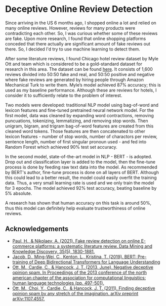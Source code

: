 
# Deceptive Online Review Detection

Since arriving in the US 6 months ago, I shopped online a lot and relied on many online reviews. However, reviews for many products were contradicting each other. So, I was curious whether some of these reviews are fake. Upon more research, I found that online shopping platforms conceded that there actually are significant amount of fake reviews out there. So, I decided I'd try to use machine learning to detect them.

After some literature reviews, I found Chicago hotel review dataset by Myle Ott and team which is considered to be a gold-standard dataset for research in this area. The dataset can be found [here](https://myleott.com/op-spam.html). It consists of 1,600 reviews divided into 50:50 fake and real, and 50:50 positive and negative where fake reviews are generated by hiring people through Amazon Mechanical Turk to write them. Myle’s model achieved 87% accuracy; this is used as my baseline performance. Although these are reviews for hotels, I consider it to sufficiently relate to the problem of interest.

Two models were developed: traditional NLP model using bag-of-word and lexicon features and fine-tuned pretrained neural network model. For the first model, data was cleaned by expanding word contractions, removing puncuations, tokenizing, lemmatizing, and removing stop words. Then unigram, bigram, and trigram bag-of-word features are created from this cleaned word tokens. Those features are then concatenated to other lexicon features - number of stop words, number of charactors per review, sentence length, number of first singular pronoun used - and fed into Random Forest which achieved 90% test set accuracy.

In the second model, state-of-the-art model in NLP - BERT - is adopted. Drop out and classification layer is added to the model, then the fine-tune process is done by feeding raw text data into the model. As recommended by BERT's author, fine-tune process is done on all layers of BERT. Although this could lead to a better result, the model could easily overfit the training data. Thus, a very small learning rate is used and we only train the model for 3 epochs. The model achieved 92% test accuracy, beating baseline by 5% absolute.

A research has shown that human accuracy on this task is around 50%, thus this model can definitely help evaluate trustworthiness of online reviews.

## Acknowledgements

 - [Paul, H., & Nikolaev, A. (2021). Fake review detection on online E-commerce platforms: a systematic literature review. Data Mining and Knowledge Discovery, 35(5), 1830-1881.](https://link.springer.com/article/10.1007/s10618-021-00772-6)
 - [Jacob, D., Ming-Wei, C., Kenton, L., Kristina, T. (2019). BERT: Pre-training of Deep Bidirectional Transformers for Language Understanding](https://arxiv.org/abs/1810.04805)
 - [Ott, M., Cardie, C., & Hancock, J. T. (2013, June). Negative deceptive opinion spam. In Proceedings of the 2013 conference of the north american chapter of the association for computational linguistics: human language technologies (pp. 497-501).](https://aclanthology.org/N13-1053.pdf)
 - [Ott, M., Choi, Y., Cardie, C., & Hancock, J. T. (2011). Finding deceptive opinion spam by any stretch of the imagination. arXiv preprint arXiv:1107.4557.](https://arxiv.org/abs/1107.4557)
 

